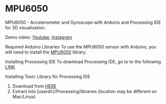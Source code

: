 # MPU6050
MPU6050 - Accelerometer and Gyroscope with Arduino and Processing IDE for 3D visualization.

Demo video: [Youtube](youtube.com/shorts/l07aA6tn2og), [Instagram](instagram.com/reel/C1wiwcEJd7o/)

Required Arduino Libraries
To use the MPU6050 sensor with Arduino, you will need to install the [MPU6050]([url](https://github.com/jrowberg/i2cdevlib/tree/master/Arduino/MPU6050)) library.


Installing Processing IDE
To download Processing IDE, go to to the following [LINK]([url](https://processing.org/download/))

Installing Toxic Library for Processing IDE
1. Download from [HERE]([url](http://toxiclibs.org/downloads))
2. Extract into [userdir]/Processing/libraries (location may be different on Mac/Linux)



